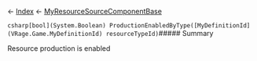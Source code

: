 ← [Index](Api-Index) ← [MyResourceSourceComponentBase](VRage.Game.Components.MyResourceSourceComponentBase)

```csharp[bool](System.Boolean) ProductionEnabledByType([MyDefinitionId](VRage.Game.MyDefinitionId) resourceTypeId)```##### Summary

Resource production is enabled

